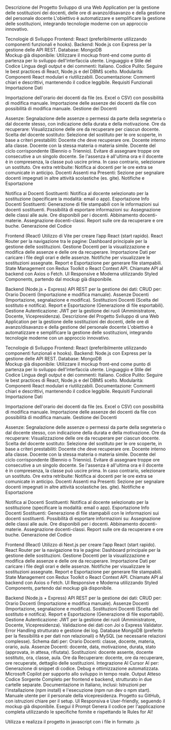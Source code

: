Descrizione del Progetto
Sviluppo di una Web Application per la gestione delle sostituzioni dei docenti, delle ore di avanzo/disavanzo e della gestione del personale docente 
L'obiettivo è automatizzare e semplificare la gestione delle sostituzioni, integrando tecnologie moderne con un approccio innovativo.

Tecnologie di Sviluppo
Frontend: React (preferibilmente utilizzando componenti funzionali e hooks).
Backend: Node.js con Express per la gestione delle API REST.
Database: MongoDB  
Mockup già disponibile: Utilizzare il mockup front-end come punto di partenza per lo sviluppo dell'interfaccia utente.
Linguaggio e Stile del Codice
Lingua degli output e dei commenti: Italiano.
Codice Pulito: Seguire le best practices di React, Node.js e del DBMS scelto.
Modularità: Componenti React modulari e riutilizzabili.
Documentazione: Commenti chiari e descrittivi, mantenendo il codice leggibile.
Requisiti Funzionali
Importazione Dati

Importazione dell'orario dei docenti da file (es. Excel o CSV) con possibilità di modifica manuale.
Importazione delle assenze dei docenti da file con possibilità di modifica manuale.
Gestione dei Docenti

Assenze: Segnalazione delle assenze o permessi da parte della segreteria o dal docente stesso, con indicazione della durata e della motivazione.
Ore da recuperare: Visualizzazione delle ore da recuperare per ciascun docente.
Scelta del docente sostituto:
Selezione del sostituto per le ore scoperte, in base a criteri prestabiliti:
Docente che deve recuperare ore.
Docente interno alla classe.
Docente con la stessa materia o materia simile.
Docente del ciclo corrispondente (Biennio o Triennio).
Evitare di assegnare troppe ore consecutive a un singolo docente.
Se l'assenza è all'ultima ora e il docente è in compresenza, la classe può uscire prima.
In caso contrario, selezionare un sostituto.
Ore extra retribuite: Notifica ai docenti per le ore extra se comunicate in anticipo.
Docenti Assenti ma Presenti: Sezione per segnalare docenti impegnati in altre attività scolastiche (es. gite).
Notifiche e Esportazione

Notifica ai Docenti Sostituenti: Notifica al docente selezionato per la sostituzione (specificare la modalità: email o app).
Esportazione Info Docenti Sostituenti:
Generazione di file stampabili con le informazioni sui docenti sostituenti.
Possibilità di esportare informazioni su:
Assegnazione delle classi alle aule.
Ore disponibili per i docenti.
Abbinamento docenti-materie.
Assegnazione docenti-classi.
Report sulle ore da recuperare e ore buche.
Generazione del Codice


Frontend (React)
Utilizzo di Vite per creare l’app React (start rapido).
React Router per la navigazione tra le pagine:
Dashboard principale per la gestione delle sostituzioni.
Gestione Docenti per la visualizzazione e modifica delle assenze e delle ore da recuperare.
Importazione Dati per caricare i file degli orari e delle assenze.
Notifiche per visualizzare le sostituzioni assegnate.
Report e Esportazione per generare file stampabili.
State Management con Redux Toolkit o React Context API.
Chiamate API al backend con Axios o Fetch.
UI Responsive e Moderna utilizzando Styled Components, partendo dal mockup già disponibile.


Backend (Node.js + Express)
API REST per la gestione dei dati:
CRUD per:
Orario Docenti (Importazione e modifica manuale).
Assenze Docenti (Importazione, segnalazione e modifica).
Sostituzioni Docenti (Scelta del sostituto e notifica).
Report e Esportazione (Generazione di file esportabili).
Gestione Autenticazione: JWT per la gestione dei ruoli (Amministratore, Docente, Vicepresidenza).
Descrizione del Progetto
Sviluppo di una Web Application per la gestione delle sostituzioni dei docenti, delle ore di avanzo/disavanzo e della gestione del personale docente 
L'obiettivo è automatizzare e semplificare la gestione delle sostituzioni, integrando tecnologie moderne con un approccio innovativo.

Tecnologie di Sviluppo
Frontend: React (preferibilmente utilizzando componenti funzionali e hooks).
Backend: Node.js con Express per la gestione delle API REST.
Database: MongoDB  
Mockup già disponibile: Utilizzare il mockup front-end come punto di partenza per lo sviluppo dell'interfaccia utente.
Linguaggio e Stile del Codice
Lingua degli output e dei commenti: Italiano.
Codice Pulito: Seguire le best practices di React, Node.js e del DBMS scelto.
Modularità: Componenti React modulari e riutilizzabili.
Documentazione: Commenti chiari e descrittivi, mantenendo il codice leggibile.
Requisiti Funzionali
Importazione Dati

Importazione dell'orario dei docenti da file (es. Excel o CSV) con possibilità di modifica manuale.
Importazione delle assenze dei docenti da file con possibilità di modifica manuale.
Gestione dei Docenti

Assenze: Segnalazione delle assenze o permessi da parte della segreteria o dal docente stesso, con indicazione della durata e della motivazione.
Ore da recuperare: Visualizzazione delle ore da recuperare per ciascun docente.
Scelta del docente sostituto:
Selezione del sostituto per le ore scoperte, in base a criteri prestabiliti:
Docente che deve recuperare ore.
Docente interno alla classe.
Docente con la stessa materia o materia simile.
Docente del ciclo corrispondente (Biennio o Triennio).
Evitare di assegnare troppe ore consecutive a un singolo docente.
Se l'assenza è all'ultima ora e il docente è in compresenza, la classe può uscire prima.
In caso contrario, selezionare un sostituto.
Ore extra retribuite: Notifica ai docenti per le ore extra se comunicate in anticipo.
Docenti Assenti ma Presenti: Sezione per segnalare docenti impegnati in altre attività scolastiche (es. gite).
Notifiche e Esportazione

Notifica ai Docenti Sostituenti: Notifica al docente selezionato per la sostituzione (specificare la modalità: email o app).
Esportazione Info Docenti Sostituenti:
Generazione di file stampabili con le informazioni sui docenti sostituenti.
Possibilità di esportare informazioni su:
Assegnazione delle classi alle aule.
Ore disponibili per i docenti.
Abbinamento docenti-materie.
Assegnazione docenti-classi.
Report sulle ore da recuperare e ore buche.
Generazione del Codice


Frontend (React)
Utilizzo di Next.js per creare l’app React (start rapido).
React Router per la navigazione tra le pagine:
Dashboard principale per la gestione delle sostituzioni.
Gestione Docenti per la visualizzazione e modifica delle assenze e delle ore da recuperare.
Importazione Dati per caricare i file degli orari e delle assenze.
Notifiche per visualizzare le sostituzioni assegnate.
Report e Esportazione per generare file stampabili.
State Management con Redux Toolkit o React Context API.
Chiamate API al backend con Axios o Fetch.
UI Responsive e Moderna utilizzando Styled Components, partendo dal mockup già disponibile.


Backend (Node.js + Express)
API REST per la gestione dei dati:
CRUD per:
Orario Docenti (Importazione e modifica manuale).
Assenze Docenti (Importazione, segnalazione e modifica).
Sostituzioni Docenti (Scelta del sostituto e notifica).
Report e Esportazione (Generazione di file esportabili).
Gestione Autenticazione: JWT per la gestione dei ruoli (Amministratore, Docente, Vicepresidenza).
Validazione dei dati con Joi o Express Validator.
Error Handling strutturato e gestione dei log.
Database
MongoDB (preferito per la flessibilità e per dati non relazionali) o MySQL (se necessarie relazioni complesse).
Schema dati per:
Orario Docenti: classe, docente, materia, orario, aula.
Assenze Docenti: docente, data, motivazione, durata, stato (approvata, in attesa, rifiutata).
Sostituzioni: docente assente, docente sostituto, ora, classe, aula.
Ore da Recuperare: docente, ore da recuperare, ore recuperate, dettaglio delle sostituzioni.
Integrazione AI
Cursor AI per:
Generazione di snippet di codice.
Debug e ottimizzazione automatizzata.
Microsoft Copilot per supporto allo sviluppo in tempo reale.
Output Atteso
Codice Sorgente Completo per frontend e backend, strutturato in due cartelle separate.
Documentazione in Italiano, inclusi:
Istruzioni per l'installazione (npm install) e l'esecuzione (npm run dev o npm start).
Manuale utente per il personale della vicepresidenza.
Progetto su GitHub, con istruzioni chiare per il setup.
UI Responsiva e User-friendly, seguendo il mockup già disponibile.
Esegui il Prompt
Genera il codice per l'applicazione completa utilizzando le specifiche fornite e rispettando le Rules for AI! 

Utilizza e realizza il progetto in javascript con i file in formato .js 

